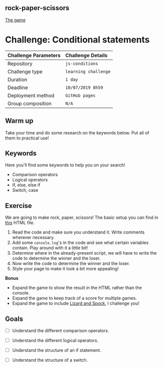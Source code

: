 ## rock-paper-scissors  
  
[The game](https://benduwe.github.io/rock-paper-scissors/)  
  
# Challenge: Conditional statements

|Challenge Parameters  |Challenge Details              |
|:---------------------|:------------------------------|
|Repository            |`js-conditions`                |
|Challenge type        |`learning challenge`           |
|Duration              |`1 day`                        |
|Deadline              |`10/07/2019 8h59`              |
|Deployment method     |`GitHub pages`                 |
|Group composition     |`N/A`                          |

## Warm up

Take your time and do some research on the keywords below. Put all of them to practical use!

## Keywords

Here you'll find some keywords to help you on your search!

* Comparison operators
* Logical operators
* If, else, else if
* Switch, case

## Exercise

We are going to make rock, paper, scissors! The basic setup you can find in [this](./index.html) HTML file.

1. Read the code and make sure you understand it. Write comments wherever necessary.
1. Add some `console.log`'s in the code and see what certain variables contain. Play around with it a little bit!
1. Determine where in the already-present script, we will have to write the code to determine the winner and the loser.
1. Now write the code to determine the winner and the loser.
1. Style your page to make it look a bit more appealing!

**Bonus**
* Expand the game to show the result in the HTML rather than the console.
* Expand the game to keep track of a score for multiple games.
* Expand the game to include [Lizard and Spock](https://www.google.com/search?q=rock+paper+scissors+lizard+spock&tbm=isch&source=univ&sa=X&ved=2ahUKEwjet5utw6fjAhVJb1AKHcVADhwQsAR6BAgGEAE&biw=1012&bih=968#imgrc=8nOOjia3a3QwPM:), I challenge you!

## Goals

- [ ] Understand the different comparison operators.
- [ ] Understand the different logical operators.
- [ ] Understand the structure of an if statement.
- [ ] Understand the structure of a switch. 

